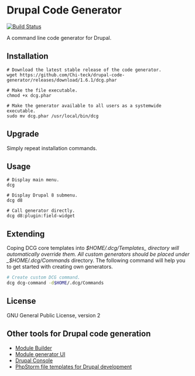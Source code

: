 # Drupal Code Generator

[![Build Status](https://travis-ci.org/Chi-teck/drupal-code-generator.svg?branch=master)](https://travis-ci.org/Chi-teck/drupal-code-generator)

A command line code generator for Drupal.

## Installation

```shell
# Download the latest stable release of the code generator.
wget https://github.com/Chi-teck/drupal-code-generator/releases/download/1.6.1/dcg.phar

# Make the file executable.
chmod +x dcg.phar

# Make the generator available to all users as a systemwide executable.
sudo mv dcg.phar /usr/local/bin/dcg
```

## Upgrade
Simply repeat installation commands.

## Usage
```shell
# Display main menu.
dcg

# Display Drupal 8 submenu.
dcg d8

# Call generator directly.
dcg d8:plugin:field-widget
```

## Extending
Coping DCG core templates into _$HOME/.dcg/Templates_ directory  will automatically override them. All custom generators should be placed under _$HOME/.dcg/Commands_ directory. The following command will help you to get started with creating own generators.
```bash
# Create custom DCG command.
dcg dcg-command -d$HOME/.dcg/Commands
```

## License
GNU General Public License, version 2

## Other tools for Drupal code generation

- [Module Builder](https://www.drupal.org/project/module_builder)
- [Module generator UI](https://www.drupal.org/project/generator_ui)
- [Drupal Console](https://github.com/hechoendrupal/DrupalAppConsole)
- [PhpStorm file templates for Drupal development](https://github.com/Chi-teck/PhpStorm-Drupal-Templates)

